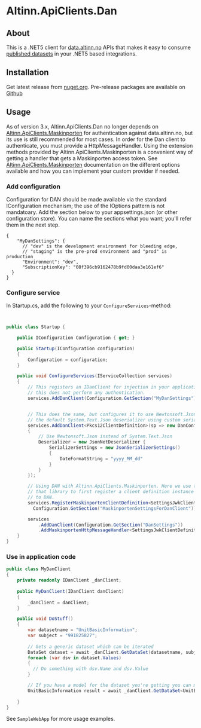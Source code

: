 # Altinn.ApiClients.Dan

## About
This is a .NET5 client for [data.altinn.no](https://data.altinn.no) APIs that makes it easy to consume [published datasets](https://altinn.github.io/docs/utviklingsguider/data.altinn.no/beviskoder/) in your .NET5 based integrations.

## Installation

Get latest release from [nuget.org](https://www.nuget.org/packages/Altinn.ApiClients.Dan). Pre-release packages are available on [Github](https://github.com/Altinn/altinn-apiclient-dan/packages/)

## Usage

As of version 3.x, Altinn.ApiClients.Dan no longer depends on [Altinn.ApiClients.Maskinporten](https://github.com/Altinn/altinn-apiclient-maskinporten/) for authentication against data.altinn.no, but its use is still recommended for most cases. In order for the Dan client to authenticate, you must provide a HttpMessageHandler. Using the extension methods provided by Altinn.ApiClients.Maskinporten is a convenient way of getting a handler that gets a Maskinporten access token. See [Altinn.ApiClients.Maskinporten](https://github.com/Altinn/altinn-apiclient-maskinporten/) documentation on the different options available and how you can implement your custom provider if needed. 

### Add configuration

Configuration for DAN should be made available via the standard IConfiguration mechanism; the use of the IOptions pattern is not mandatoary. Add the section below to your appsettings.json (or other configuration store). You can name the sections what you want; you'll refer them in the next step.

```jsonc
{
    "MyDanSettings": {
      // "dev" is the development environment for bleeding edge, 
      // "staging" is the pre-prod environment and "prod" is production
      "Environment": "dev",
      "SubscriptionKey": "08f396cb9162478b9fd00daa3e161ef6"
  }
}
```

### Configure service

In Startup.cs, add the following to your `ConfigureServices`-method:

```csharp


public class Startup {

    public IConfiguration Configuration { get; }

    public Startup(IConfiguration configuration)
    {
        Configuration = configuration;
    }

    public void ConfigureServices(IServiceCollection services)
    {
        // This registers an IDanClient for injection in your application code. Note that
        // this does not perform any authentication.
        services.AddDanClient(Configuration.GetSection("MyDanSettings"));


        // This does the same, but configures it to use Newtonsoft.Json instead of
        // the default System.Text.Json deserializer using custom serializer settings
        services.AddDanClient<Pkcs12ClientDefinition>(sp => new DanConfiguration
        {
            // Use Newtonsoft.Json instead of System.Text.Json
            Deserializer = new JsonNetDeserializer {
                SerializerSettings = new JsonSerializerSettings()
                {
                    DateFormatString = "yyyy_MM_dd"
                }
            }
        });

        // Using DAN with Altinn.ApiClients.Maskinporten. Here we use the extension methods provided by
        // that library to first register a client definition instance and the attach it as a HttpMessageHandler
        // to DAN.
        services.RegisterMaskinportenClientDefinition<SettingsJwkClientDefinition>("my-client-definition-for-dan", 
          Configuration.GetSection("MaskinportenSettingsForDanClient"));

        services
            .AddDanClient(Configuration.GetSection("DanSettings"))
            .AddMaskinportenHttpMessageHandler<SettingsJwkClientDefinition>("my-client-definition-for-dan");
    }
}
```

### Use in application code

```csharp
public class MyDanClient 
{
    private readonly IDanClient _danClient;
    
    public MyDanClient(IDanClient danClient)
    {
        _danClient = danClient;
    }

    public void DoStuff()
    {
        var datasetname = "UnitBasicInformation";
        var subject = "991825827";
        
        // Gets a generic dataset which can be iterated
        DataSet dataset = await _danClient.GetDataSet(datasetname, subject);
        foreach (var dsv in dataset.Values)
        {
          // Do something with dsv.Name and dsv.Value
        }

        // If you have a model for the dataset you're getting you can map it directly
        UnitBasicInformation result = await _danClient.GetDataSet<UnitBasicInformation>(datasetname, subject);
        
    }
}
```
See `SampleWebApp` for more usage examples.
